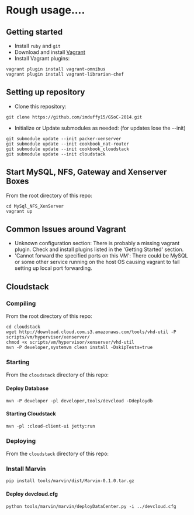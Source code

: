 # Rough usage....

## Getting started

- Install `ruby` and `git`
- Download and install [Vagrant](https://www.vagrantup.com/downloads.html)
- Install Vagrant plugins:
```
vagrant plugin install vagrant-omnibus
vagrant plugin install vagrant-librarian-chef
```

## Setting up repository

- Clone this repository:
```
git clone https://github.com/imduffy15/GSoC-2014.git
```
- Initialize or Update submodules as needed: (for updates lose the --init)
```
git submodule update --init packer-xenserver
git submodule update --init cookbook_nat-router
git submodule update --init cookbook_cloudstack
git submodule update --init cloudstack
```

## Start MySQL, NFS, Gateway and Xenserver Boxes

From the root directory of this repo:
```
cd MySql_NFS_XenServer
vagrant up
```

## Common Issues around Vagrant

- Unknown configuration section: There is probably a missing vagrant plugin. Check
  and install plugins listed in the 'Getting Started' section.
- 'Cannot forward the specified ports on this VM': There could be MySQL or some other
  service running on the host OS causing vagrant to fail setting up local port forwarding.

## Cloudstack

### Compiling

From the root directory of this repo:

```
cd cloudstack
wget http://download.cloud.com.s3.amazonaws.com/tools/vhd-util -P scripts/vm/hypervisor/xenserver/
chmod +x scripts/vm/hypervisor/xenserver/vhd-util
mvn -P developer,systemvm clean install -DskipTests=true
```

### Starting

From the `cloudstack` directory of this repo:

#### Deploy Database

```
mvn -P developer -pl developer,tools/devcloud -Ddeploydb
```

#### Starting Cloudstack

```
mvn -pl :cloud-client-ui jetty:run
```

### Deploying

From the `cloudstack` directory of this repo:

### Install Marvin

```
pip install tools/marvin/dist/Marvin-0.1.0.tar.gz
```

#### Deploy devcloud.cfg

```
python tools/marvin/marvin/deployDataCenter.py -i ../devcloud.cfg 
```

